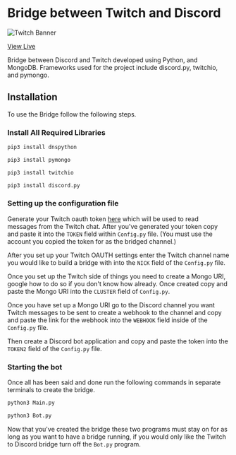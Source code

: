 # Bridge between Twitch and Discord

![Twitch Banner](https://upload.wikimedia.org/wikipedia/commons/thumb/c/ce/Twitch_logo_2019.svg/1280px-Twitch_logo_2019.svg.pn)

[View Live](https://discord.gg/yYUYPr)

Bridge between Discord and Twitch developed using Python, and MongoDB. Frameworks used for the project include discord.py, twitchio, and pymongo.

## Installation

To use the Bridge follow the following steps.

### Install All Required Libraries

```cmd
pip3 install dnspython
```

```cmd
pip3 install pymongo
```

```cmd
pip3 install twitchio
```

```cmd
pip3 install discord.py
```

### Setting up the configuration file

Generate your Twitch oauth token [here](https://twitchapps.com/tmi/) which will be used to read messages from the Twitch chat. After you've generated your token copy and paste it into the `TOKEN` field within `Config.py` file. (You must use the account you copied the token for as the bridged channel.)

After you set up your Twitch OAUTH settings enter the Twitch channel name you would like to build a bridge with into the `NICK` field of the `Config.py` file.

Once you set up the Twitch side of things you need to create a Mongo URI, google how to do so if you don't know how already. Once created copy and paste the Mongo URI into the `CLUSTER` field of `Config.py`.

Once you have set up a Mongo URI go to the Discord channel you want Twitch messages to be sent to create a webhook to the channel and copy and paste the link for the webhook into the `WEBHOOK` field inside of the `Config.py` file.

Then create a Discord bot application and copy and paste the token into the `TOKEN2` field of the `Config.py` file.


### Starting the bot

Once all has been said and done run the following commands in separate terminals to create the bridge.

```cmd
python3 Main.py
```

```cmd
python3 Bot.py
```

Now that you've created the bridge these two programs must stay on for as long as you want to have a bridge running, if you would only like the Twitch to Discord bridge turn off the `Bot.py` program.
